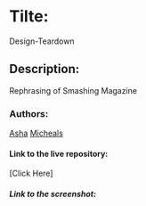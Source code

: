 # Tilte:
Design-Teardown

## Description:
Rephrasing of Smashing Magazine

### Authors:
[Asha](https://github.com/Ashah15)
[Micheals](https://github.com/MarvellousUbani)

#### Link to the live repository:
[Click Here]

##### Link to the screenshot:

